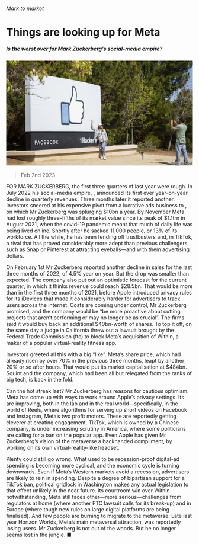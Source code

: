 ###### Mark to market

# Things are looking up for Meta 

##### Is the worst over for Mark Zuckerberg’s social-media empire? 

![image](images/20230204_WBP503.jpg) 

> Feb 2nd 2023 

FOR MARK ZUCKERBERG, the first three quarters of last year were rough. In July 2022 his social-media empire, , announced its first ever year-on-year decline in quarterly revenues. Three months later it reported another. Investors sneered at his expensive pivot from a lucrative ads business to , on which Mr Zuckerberg was splurging $10bn a year. By November Meta had lost roughly three-fifths of its market value since its peak of $1.1trn in August 2021, when the covid-19 pandemic meant that much of daily life was being lived online. Shortly after he sacked 11,000 people, or 13% of its workforce. All the while, he has been fending off trustbusters and, in TikTok, a rival that has proved considerably more adept than previous challengers such as Snap or Pinterest at attracting eyeballs—and with them advertising dollars. 

On February 1st Mr Zuckerberg reported another decline in sales for the last three months of 2022, of 4.5% year on year. But the drop was smaller than expected. The company also put out an optimistic forecast for the current quarter, in which it thinks revenue could reach $28.5bn. That would be more than in the first three months of 2021, before Apple introduced privacy rules for its iDevices that made it considerably harder for advertisers to track users across the internet. Costs are coming under control, Mr Zuckerberg promised, and the company would be “be more proactive about cutting projects that aren’t performing or may no longer be as crucial”. The firms said it would buy back an additional $40bn-worth of shares. To top it off, on the same day a judge in California threw out a lawsuit brought by the Federal Trade Commission (ftc) to block Meta’s acquisition of Within, a maker of a popular virtual-reality fitness app.

Investors greeted all this with a big “like”. Meta’s share price, which had already risen by over 70% in the previous three months, leapt by another 20% or so after hours. That would put its market capitalisation at $484bn. Squint and the company, which had been all but relegated from the ranks of big tech, is back in the fold. 

Can the hot streak last? Mr Zuckerberg has reasons for cautious optimism. Meta has come up with ways to work around Apple’s privacy settings. Its  are improving, both in the lab and in the real world—specifically, in the world of Reels, where algorithms for serving up short videos on Facebook and Instagram, Meta’s two profit motors. These are reportedly getting cleverer at creating engagement. TikTok, which is owned by a Chinese company, is under increasing scrutiny in America, where some politicians are calling for a ban on the popular app. Even Apple has given Mr Zuckerberg’s vision of the metaverse a backhanded compliment, by working on its own virtual-reality-like headset.

Plenty could still go wrong. What used to be recession-proof digital-ad spending is becoming more cyclical, and the economic cycle is turning downwards. Even if Meta’s Western markets avoid a recession, advertisers are likely to rein in spending. Despite a degree of bipartisan support for a TikTok ban, political gridlock in Washington makes any actual legislation to that effect unlikely in the near future. Its courtroom win over Within notwithstanding, Meta still faces other—more serious—challenges from regulators at home (where another FTC lawsuit calls for its break-up) and in Europe (where tough new rules on large digital platforms are being finalised). And few people are burning to migrate to the metaverse. Late last year Horizon Worlds, Meta’s main metaversal attraction, was reportedly losing users. Mr Zuckerberg is not out of the woods. But he no longer seems lost in the jungle. ■


